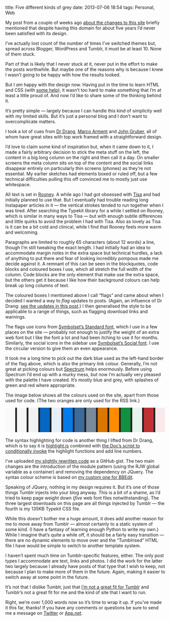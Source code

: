 title: Five different kinds of grey
date: 2013-07-06 18:54
tags: Personal, Web

My post from a couple of weeks ago [about the changes to this site][newlook] briefly mentioned that despite having this domain for about five years I’d never been satisfied with its design.

[newlook]: http://robjwells.com/2013/06/a-new-look-and-name/

I’ve actually lost count of the number of times I’ve switched themes but, spread across Blogger, WordPress and Tumblr, it must be at least 10. None of them stuck.

[bm]: http://basicmaths.subtraction.com/demo/

Part of that is likely that I never stuck at it, never put in the effort to make the posts worthwhile. But maybe one of the reasons why is because I knew I wasn’t going to be happy with how the results looked.

But I *am* happy with the design now. Having put in the time to learn HTML and CSS (with [some help][lwd]), it wasn’t too hard to make something that I’m at least a little proud of. And now I’d like to share some of the thinking behind it.

[lwd]: http://learningwebdesign.com

It’s pretty simple — largely because I can handle this kind of simplicity well with my limited skills. But it’s just a personal blog and I don’t want to overcomplicate matters.

I took a lot of cues from [Dr Drang][drang], [Marco Arment][marco] and [John Gruber][df], all of whom have great sites with top work framed with a straightforward design.

[drang]: http://www.leancrew.com/all-this/
[marco]: http://www.marco.org
[df]: http://daringfireball.net

I’d love to claim some kind of inspiration but, when it came down to it, I made a fairly arbitrary decision to stick the meta stuff on the left, the content in a big long column on the right and then call it a day. On smaller screens the meta column sits on top of the content and the social links disappear entirely on particularly thin screens (phones) as they’re not essential. My earlier sketches had elements boxed or ruled off, but a few technical difficulties pulling this off convinced me to mostly just use whitespace.

All text is set in [Rooney][]. A while ago I had got obsessed with [Tisa][] and had initially planned to use that. But I eventually had trouble reading long Instapaper articles in it — the vertical strokes tended to run together when I was tired. After searching the Typekit library for a while I settled on Rooney, which is similar in many ways to Tisa — but with enough subtle differences and little quirks to avoid the problem I had with Tisa. Also as lovely as Tisa is it can be a bit cold and clinical, while I find that Rooney feels more warm and welcoming.

[Rooney]: https://typekit.com/fonts/rooney-web
[Tisa]: https://typekit.com/fonts/ff-tisa-web-pro

Paragraphs are limited to roughly 65 characters (about 12 words) a line, though I’m still tweaking the exact length. I had initially had an idea to accommodate margin notes in the extra space but technical hurdles, a lack of anything to put there and fear of looking incredibly pompous made me decide against it. A remnant of this can be seen in the blockquotes, code blocks and coloured boxes I use, which all stretch the full width of the column. Code blocks are the only element that make use the extra space, but the others get it because I like how their background colours can help break up long columns of text.

<div class="flag flag-generic flag-info sym-add">
    <p>The coloured boxes I mentioned above I call “flags” and came about when I decided I wanted a way to <em>flag</em> updates to posts. (Again, an influence of Dr Drang: <a href="http://www.leancrew.com/all-this/2012/07/some-safari-6-stuff/">see the updates in this post</a>.) I then generalised the style to be applicable to a range of things, such as flagging download links and warnings.</p>
</div>

The flags use icons from [Symbolset’s Standard font][ssstandard], which I use in a few places on the site — probably not enough to justify the weight of an extra web font but I like the font a lot and had been itching to use it for months. Similarly, the social icons in the sidebar use [Symbolset’s Social font][sssocial]. I use the circular version to give them an even appearance.

[ssstandard]: http://symbolset.com/icons/standard
[sssocial]: http://symbolset.com/icons/social-circle

It took me a long time to pick out the dark blue used as the left-hand border of the flag above, which is also the primary link colour. Generally, I’m not great at picking colours but [Spectrum][] helps enormously. Before using Spectrum I’d end up with a murky mess, but now I’m actually very pleased with the palette I have created. It’s mostly blue and grey, with splashes of green and red where appropriate.

[Spectrum]: http://www.eigenlogik.com/spectrum/mac

The image below shows all the colours used on the site, apart from those used for code. (The two oranges are only used for the RSS link.)

<p class="pic"><img src="/images/2013-07-06_Spectrum.png" alt="The 14 colours used on robjwells.com"></p>

The syntax highlighting for code is another thing I lifted from Dr Drang, which is to say it is [highlight.js][hljs] combined with [the Doc’s script to conditionally invoke][drangsyntax] the highlight functions and add line numbers.

[hljs]: http://softwaremaniacs.org/soft/highlight/en/
[drangsyntax]: http://www.leancrew.com/all-this/2010/12/new-syntax-highlighting-for-markdown/

I’ve uploaded [my slightly rewritten code][syntaxgist] as a GitHub gist. The two main changes are the introduction of the module pattern (using the RJW global variable as a container) and removing the dependency on JQuery. The syntax colour scheme is based on [my custom one for BBEdit][rjwlight].

[syntaxgist]: https://gist.github.com/robjwells/5940383
[rjwlight]: https://gist.github.com/robjwells/5940537

Speaking of JQuery, nothing in my design requires it. But it’s one of those things Tumblr injects into your blog anyway. This is a bit of a shame, as I’d tried to keep page weight down (*five* web font files notwithstanding). The three largest downloads on this page are all things injected by Tumblr — the fourth is my 135KB Typekit CSS file.

While this doesn’t bother me a huge amount, it does add another reason for me to move away from Tumblr — almost certainly to a static system of some kind. (I have a fantasy of learning enough Python to write my own.) While I imagine that’s quite a while off, it should be a fairly easy transition — there are no dynamic elements to move over and the “Tumblrised” HTML file I have would be simple to switch to another template system.

I haven’t spent much time on Tumblr-specific features, either. The only post types I accommodate are text, links and photos. I did the work for the latter two largely because I already have posts of that type that I wish to keep, not because I plan to make more of them in the future. Again, making it easier to switch away at some point in the future.

It’s not that I dislike Tumblr, just that [I’m not a great fit for Tumblr][hazeltweet] and Tumblr’s not a great fit for me and the kind of site that I want to run.

[hazeltweet]: https://twitter.com/robjwells/statuses/349479449093341188

Right, we’re over 1,000 words now so it’s time to wrap it up. If you’ve made it this far, thanks! If you have any comments or questions be sure to send me a message on [Twitter][] or [App.net][adn].

[Twitter]: https://twitter.com/robjwells
[adn]: https://alpha.app.net/robjwells
